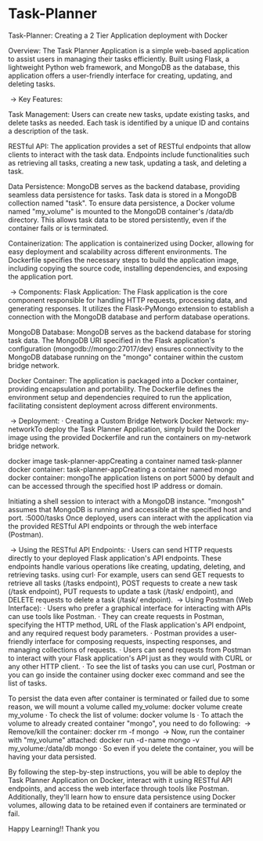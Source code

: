 # Task-Planner
Task-Planner: Creating a 2 Tier Application deployment with Docker



Overview: The Task Planner Application is a simple web-based application to assist users in managing their tasks efficiently. Built using Flask, a lightweight Python web framework, and MongoDB as the database, this application offers a user-friendly interface for creating, updating, and deleting tasks.

 → Key Features:
 
Task Management:
Users can create new tasks, update existing tasks, and delete tasks as needed.
Each task is identified by a unique ID and contains a description of the task.

RESTful API:
The application provides a set of RESTful endpoints that allow clients to interact with the task data.
Endpoints include functionalities such as retrieving all tasks, creating a new task, updating a task, and deleting a task.

Data Persistence:
MongoDB serves as the backend database, providing seamless data persistence for tasks.
Task data is stored in a MongoDB collection named "task".
To ensure data persistence, a Docker volume named "my_volume" is mounted to the MongoDB container's /data/db directory. This allows task data to be stored persistently, even if the container fails or is terminated.

Containerization:
The application is containerized using Docker, allowing for easy deployment and scalability across different environments.
The Dockerfile specifies the necessary steps to build the application image, including copying the source code, installing dependencies, and exposing the application port.

 → Components:
Flask Application:
The Flask application is the core component responsible for handling HTTP requests, processing data, and generating responses.
It utilizes the Flask-PyMongo extension to establish a connection with the MongoDB database and perform database operations.

MongoDB Database:
MongoDB serves as the backend database for storing task data.
The MongoDB URI specified in the Flask application's configuration (mongodb://mongo:27017/dev) ensures connectivity to the MongoDB database running on the "mongo" container within the custom bridge network.

Docker Container:
The application is packaged into a Docker container, providing encapsulation and portability.
The Dockerfile defines the environment setup and dependencies required to run the application, facilitating consistent deployment across different environments.

 → Deployment:
· Creating a Custom Bridge Network
Docker Network: my-networkTo deploy the Task Planner Application, simply build the Docker image using the provided Dockerfile and run the containers on my-network bridge network.

docker image task-planner-appCreating a container named task-planner
docker container: task-planner-appCreating a container named mongo
docker container: mongoThe application listens on port 5000 by default and can be accessed through the specified host IP address or domain.

Initiating a shell session to interact with a MongoDB instance. "mongosh" assumes that MongoDB is running and accessible at the specified host and port.
<host IP>:5000/tasks
Once deployed, users can interact with the application via the provided RESTful API endpoints or through the web interface (Postman). 

 → Using the RESTful API Endpoints:
· Users can send HTTP requests directly to your deployed Flask application's API endpoints. These endpoints handle various operations like creating, updating, deleting, and retrieving tasks.
using curl· For example, users can send GET requests to retrieve all tasks (/tasks endpoint), POST requests to create a new task (/task endpoint), PUT requests to update a task (/task/<id> endpoint), and DELETE requests to delete a task (/task/<id> endpoint).
 → Using Postman (Web Interface):
· Users who prefer a graphical interface for interacting with APIs can use tools like Postman.
· They can create requests in Postman, specifying the HTTP method, URL of the Flask application's API endpoint, and any required request body parameters.
· Postman provides a user-friendly interface for composing requests, inspecting responses, and managing collections of requests.
· Users can send requests from Postman to interact with your Flask application's API just as they would with CURL or any other HTTP client.
· To see the list of tasks you can use curl, Postman or you can go inside the container using docker exec command and see the list of tasks.

 To persist the data even after container is terminated or failed due to some reason, we will mount a volume called my_volume: docker volume create my_volume
· To check the list of volume: docker volume ls
· To attach the volume to already created container "mongo", you need to do following:
 → Remove/kill the container: docker rm -f mongo
 → Now, run the container with "my_volume" attached: docker run -d - name mongo -v my_volume:/data/db mongo
· So even if you delete the container, you will be having your data persisted.


By following the step-by-step instructions, you will be able to deploy the Task Planner Application on Docker, interact with it using RESTful API endpoints, and access the web interface through tools like Postman. Additionally, they'll learn how to ensure data persistence using Docker volumes, allowing data to be retained even if containers are terminated or fail.

Happy Learning!!
Thank you
